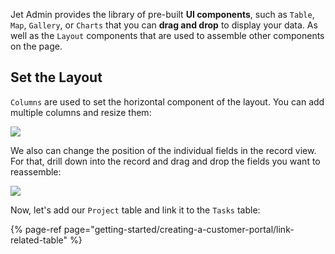 [comment]: # ($page_title=Set the Layout)

Jet Admin provides the library of pre-built **UI components**, such as `Table`, `Map`, `Gallery`, or `Charts` that you can **drag and drop** to display your data. As well as the `Layout` components that are used to assemble other components on the page.

## Set the Layout

`Columns` are used to set the horizontal component of the layout. You can add multiple columns and resize them:

![](https://gblobscdn.gitbook.com/assets%2F-LQ08RFAKZvFADEiXKFy%2F-Mj-RfSLs9dEAC_NRUL8%2F-Mj-V26rj95cMXNrBmsq%2FQuickstart-portal4.gif?alt=media&token=c792c162-aa55-4f4d-814d-bce36d4df15f)

We also can change the position of the individual fields in the record view. For that, drill down into the record and drag and drop the fields you want to reassemble:

![](https://gblobscdn.gitbook.com/assets%2F-LQ08RFAKZvFADEiXKFy%2F-Mj-RfSLs9dEAC_NRUL8%2F-Mj-bBAH4R9QbtSzHfk_%2FQuickstart-portal6.gif?alt=media&token=9b31a1f2-4458-4782-be57-8a346bdf5770)

Now, let's add our `Project` table and link it to the `Tasks` table:

{% page-ref page="getting-started/creating-a-customer-portal/link-related-table" %}

